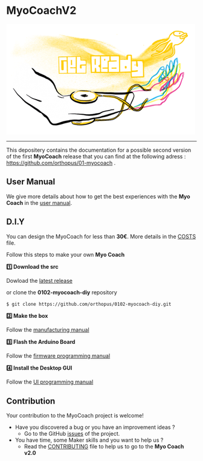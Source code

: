 # MyoCoachV2
![myocoach](myocoach.png)

---
This depositery contains the documentation for a possible second version of the first **MyoCoach** release that you can find at the following adress : https://github.com/orthopus/01-myocoach .

## User Manual

We give more details about how to get the best experiences with the **Myo Coach** in the [user manual](./docs/user-manual.md).

## D.I.Y

You can design the MyoCoach for less than **30€**. More details in the [COSTS](COSTS.md) file.

Follow this steps to make your own **Myo Coach**

**:one: Download the src**

Dowload the [latest release](https://github.com/orthopus/0102-myocoach-diy/releases/latest)

or clone the **0102-myocoach-diy** repository

```bash
$ git clone https://github.com/orthopus/0102-myocoach-diy.git
```

**:two: Make the box**

Follow the [manufacturing manual](./docs/manufacturing-manual.md)

**:three: Flash the Arduino Board**

Follow the [firmware programming manual](./docs/firmware-programming-manual.md)

**:four: Install the Desktop GUI**

Follow the [UI programming manual](./docs/ui-programming-manual.md)


## Contribution
Your contribution to the MyoCoach project is welcome!

* Have you discovered a bug or you have an improvement ideas ?
  * Go to the GitHub [issues](https://github.com/orthopus/0102-myocoach-diy/issues) of the project.
* You have time, some Maker skills and you want to help us ?
  * Read the [CONTRIBUTING](CONTRIBUTING.md) file to help us to go to the **Myo Coach v2.0**

